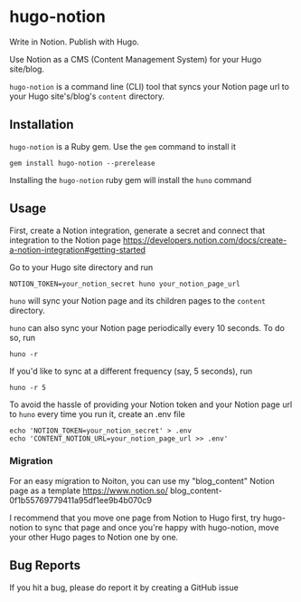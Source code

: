 # hugo-notion

Write in Notion. Publish with Hugo.

Use Notion as a CMS (Content Management System) for your Hugo site/blog.

`hugo-notion` is a command line (CLI) tool that syncs your Notion page url to your Hugo site's/blog's `content` directory.

## Installation

`hugo-notion` is a Ruby gem. Use the `gem` command to install it

```
gem install hugo-notion --prerelease
```

Installing the `hugo-notion` ruby gem will install the `huno` command

## Usage

First, create a Notion integration, generate a secret and connect that integration to the Notion page https://developers.notion.com/docs/create-a-notion-integration#getting-started

Go to your Hugo site directory and run

```
NOTION_TOKEN=your_notion_secret huno your_notion_page_url
```

`huno` will sync your Notion page and its children pages to the `content` directory.

`huno` can also sync your Notion page periodically every 10 seconds. To do so, run

```
huno -r
```

If you'd like to sync at a different frequency (say, 5 seconds), run

```
huno -r 5
```
To avoid the hassle of providing your Notion token and your Notion page url to `huno` every time you run it, create an .env file

```
echo 'NOTION_TOKEN=your_notion_secret' > .env
echo 'CONTENT_NOTION_URL=your_notion_page_url >> .env'
```

### Migration

For an easy migration to Noiton, you can use my "blog_content" Notion page as a template https://www.notion.so/ blog_content-0f1b55769779411a95df1ee9b4b070c9

I recommend that you move one page from Notion to Hugo first, try hugo-notion to sync that page and once you're happy with hugo-notion, move your other Hugo pages to Notion one by one.

## Bug Reports

If you hit a bug, please do report it by creating a GitHub issue
